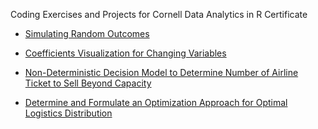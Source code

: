 Coding Exercises and Projects for Cornell Data Analytics in R Certificate

- [Simulating Random Outcomes](https://github.com/jchen9619/Cornell-Data-Analytics-in-R/blob/main/SimulateProject.R)

- [Coefficients Visualization for Changing Variables](https://github.com/jchen9619/Cornell-Data-Analytics-in-R)

- [Non-Deterministic Decision Model to Determine Number of Airline Ticket to Sell Beyond Capacity](https://github.com/jchen9619/Cornell-Data-Analytics-in-R/blob/main/AirlineProject.R)

- [Determine and Formulate an Optimization Approach for Optimal Logistics Distribution](https://github.com/jchen9619/Cornell-Data-Analytics-in-R/blob/main/SHA578_CourseProject_JC.pdf)

